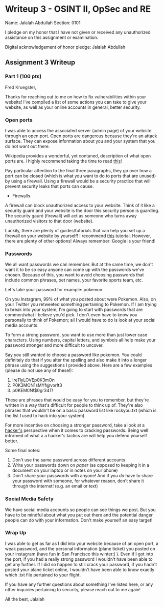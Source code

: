 Writeup 3 - OSINT II, OpSec and RE
======

Name: Jalalah Abdullah
Section: 0101

I pledge on my honor that I have not given or received any unauthorized assistance on this assignment or examination.

Digital acknowledgement of honor pledge: Jalalah Abdullah

## Assignment 3 Writeup

### Part 1 (100 pts)

Fred Kruegster,

Thanks for reaching out to me on how to fix vulnerabilities within your website! I've compiled a list of some actions you can take to give your website, as well as your online accounts in general, better security.

### Open ports

I was able to access the associated server (admin page) of your website through an open port. Open ports are dangerous because they're an attack surface. They can expose information about you and your system that you do not want out there. 

Wikipedia provides a wonderful, yet contaned, description of what open ports are. I highly recommend taking the time to read [this](https://en.wikipedia.org/wiki/Open_port)!

Pay particular attention to the final three paragraphs, they go over how a port can be closed (which is what you want to do to ports that are unused) by using a firewall. Using a firewall would be a security practice that will prevent security leaks that ports can cause. 

* Firewalls

A firewall can block unauthorized access to your website. Think of it like a security guard and your website is the door this security person is guarding. The security gaurd (firewall) will act as someone who turns away unauthorized visitors to that door (website).

Luckily, there are plenty of guides/tutorials that can help you set up a firewall on your website by yourself! I recommend [this](https://www.dummies.com/web-design-development/web-hosting/how-to-install-a-firewall-on-your-website/) tutorial. However, there are plenty of other options! Always remember: Google is your friend!

### Passwords

We all want passwords we can remember. But at the same time, we don't want it to be so easy anyone can come up with the passwords we've chosen. Because of this, you want to avoid choosing passwords that include common phrases, pet names, your favorite sports team, etc.

Let's take your password for example: pokemon

On you Instagram, 99% of what you posted about were Pokemon. Also, on your Twitter you retweeted something pertaining to Pokemon. If I am trying to break into your system, I'm going to start with passwords that are common/what I believe you'd pick. I don't even have to know you personally to think of Pokemon; all I would have to do is look at your social media accounts.

To form a strong password, you want to use more than just lower case characters. Using numbers, capital letters, and symbols all help make your password stronger and more difficult to uncover.

Say you still wanted to choose a password like pokemon. You could definitely do that if you alter the spelling and also make it into a longer phrase using the suggestions I provided above. Here are a few examples (please do not use any of these!):

1. ire11yLOVEp0K3mOn
2. P0K3MON1sMYf@vor!t3
3. p0KEM0N!$0gr34T!

These are phrases that would be easy for you to remember, but they're written in a way that's difficult for people to think up of. They're also phrases that wouldn't be on a basic password list like rockyou.txt (which is the list I used to hack into your system).

For more incentive on choosing a stronger password, take a look at a [hacker's](http://www.alphr.com/features/371158/top-ten-password-cracking-techniques) perspective when it comes to cracking passwords. Being well informed of what a a hacker's tactics are will help you defend yourself better. 

Some final notes: 
1. Don't use the same password across different accounts
2. Write your passwords down on *paper* (as opposed to keeping it in a document on your laptop or in notes on your phone)
3. Don't share your passwords with anyone! And if you *do* have to share your password with someone, for whatever reason, don't share it through the internet! (e.g. an email or text)

### Social Media Safety

We have social media accounts so people can see things we post. But you have to be mindful about what you put out there and the potential danger people can do with your information. Don't make yourself an easy target!

### Wrap Up

I was able to get as far as I did into your website because of an open port, a weak password, and the personal information (plane ticket) you posted on your instagram (have fun in San Francisco this winter:) ). Even if I got into the port, if you had a really strong password I wouldn't have been able to get any further. If I did so happen to still crack your password, if you hadn't posted your plane ticket online, I wouldn't have been able to know exactly which .txt file pertained to your flight.

If you have any further questions about something I've listed here, or any other inquiries pertaining to security, please reach out to me again! 

All the best,
Jalalah


